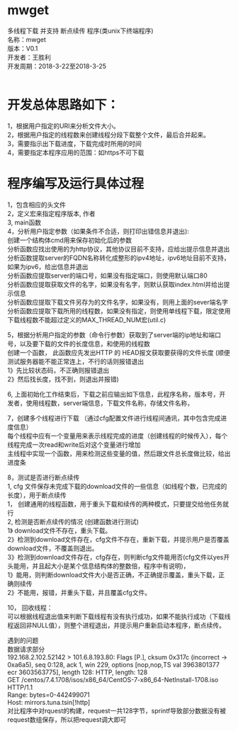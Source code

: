 # mwget
多线程下载 并支持 断点续传 程序(类unix下终端程序)<br>
名称：mwget<br>
版本：V0.1<br>
开发者：王胜利<br>
开发周期：2018-3-22至2018-3-25<br>
<br>
# 开发总体思路如下：
1，根据用户指定的URI来分析文件大小。<br>
2，根据用户指定的线程数来创建线程分段下载整个文件，最后合并起来。<br>
3，需要指示出下载进度，下载完成时所用的时间<br>
4，需要指定本程序应用的范围：如https不可下载<br>


# 程序编写及运行具体过程
1，包含相应的头文件<br>
2，定义宏来指定程序版本, 作者<br>
3, main函数<br>
4，分析用户指定参数（如果条件不合适，则打印出错信息并退出):<br>
	创建一个结构体cmd用来保存初始化后的参数<br>
	分析函数应找出使用的为http协议，其他协议目前不支持，应给出提示信息并退出<br>
	分析函数提取server的FQDN名称转化成整形的ipv4地址，ipv6地址目前不支持，如果为ipv6，给出信息并退出<br>
	分析函数应提取server的端口号，如果没有指定端口，则使用默认端口80<br>
	分析函数应提取获取文件的名字，如果没有名字，则默认获取index.html并给出提示信息<br>
	分析函数应提取下载文件另存为的文件名字，如果没有，则用上面的sever端名字<br>
	分析函数应提取下载所用的线程数，如果没有指定，则使用单线程下载，限定使用下载线程数不能超过定义的MAX_THREAD_NUM宏(util.c)<br>
	
5，根据分析用户指定的参数（命令行参数）获取到了server端的ip地址和端口号，以及要下载的文件的长度信息，和使用的线程数<br>
	创建一个函数， 此函数应先发出HTTP 的 HEAD报文获取要获得的文件长度 (顺便测试服务器能不能正常连上，不行的话则报错退出 <br>
	1》先比较状态码，不正确则报错退出 <br>
	2》然后找长度，找不到，则退出并报错)<br>
	
6, 上面初始化工作结束后，下载之前应输出如下信息，此程序名称，版本号，开发者，使用线程数，server端信息，下载文件名称，存储文件名称，<br>

7，创建多个线程进行下载 （通过cfg配置文件进行线程间通讯，其中包含完成进度信息）<br>
	每个线程中应有一个变量用来表示线程完成的进度（创建线程的时候传入），每个线程完成一次read和write后对这个变量进行增加<br>
	主线程中实现一个函数，用来检测这些变量的值，然后跟文件总长度做比较，给出进度条<br>

8，测试是否进行断点续传<br>
	1, cfg 文件保存未完成下载的download文件的一些信息（如线程个数，已完成的长度），用于断点续传<br>
	1， 创建通用的线程函数，用于重头下载和续传的两种模式，只要提交给他任务就行<br>
	2, 检测是否断点续传的情况 (创建函数进行测试)<br>
		1》 download文件不存在，重头下载。<br>
		2》检测到download文件存在，cfg文件不存在，重新下载，并提示用户是否覆盖download文件，不覆盖则退出。<br>
		3》检测到download文件存在，cfg存在，则判断cfg文件能用否(cfg文件以yes开头能用，并且起大小是某个信息结构体的整数倍，程序中有说明)，<br>
			1》能用，则判断download文件大小是否正确，不正确提示覆盖，重头下载，正确则续传<br>
			2》不能用，报错，并重头下载，并且覆盖cfg文件。<br>						

10， 回收线程：<br>
	可以根据线程退出值来判断下载线程有没有执行成功，如果不能执行成功（下载线程返回非NULL值），则整个进程退出，并提示用户重新启动本程序，断点续传。<br>

遇到的问题<br>
数据请求部分<br>
	192.168.2.102.52142 > 101.6.8.193.80: Flags [P.], cksum 0x317c (incorrect -> 0xa6a5), seq 0:128, ack 1, win 229, options [nop,nop,TS val 3963801377 ecr 3603563775], length 128: HTTP, length: 128<br>
GET /centos/7.4.1708/isos/x86_64/CentOS-7-x86_64-NetInstall-1708.iso HTTP/1.1<br>
Range: bytes=0-442499071<br>
Host: mirrors.tuna.tsin[!http]<br>
对比程序中对rquest的构建，request一共128字节，sprintf导致部分数据没有被request数组保存，所以把request调大即可<br>
